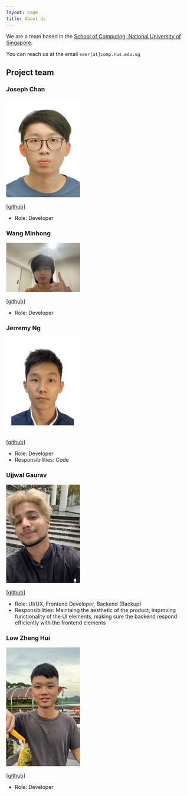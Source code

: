 ```yaml
---
layout: page
title: About Us
---
```


We are a team based in the [School of Computing, National University of Singapore](http://www.comp.nus.edu.sg).

You can reach us at the email `seer[at]comp.nus.edu.sg`

## Project team

### Joseph Chan 

<img src="images/cyqjoseph.png" width="200px">

[[github](https://github.com/cyqjoseph)]

* Role: Developer 

### Wang Minhong

<img src="images/chrysanthemumt.png" width="200px">

[[github](http://github.com/chrysanthemumt)]

* Role: Developer

### Jerremy Ng

<img src="images/jerremyng.png" width="200px">

[[github](http://github.com/jerremyng)]

* Role: Developer
* Responsibilities: Code

### Ujjwal Gaurav

<img src="images/gauravuj.png" width="200px">

[[github](http://github.com/gauravuj)]

* Role: UI/UX, Frontend Developer, Backend (Backup)
* Responsibilities: Maintaing the aesthetic of the product, 
  improving functionality of the UI elements, making sure the 
  backend respond efficiently with the frontend elements

### Low Zheng Hui

<img src="images/zhenghuil.png" width="200px">

[[github](https://github.com/zhenghuil)]

* Role: Developer
